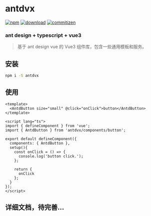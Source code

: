 # antdvx

[![npm][npm-image]][npm-url]
[![download][download-image]][download-url]
[![commitizen][commitizen-image]][commitizen-url]

[npm-image]: https://img.shields.io/npm/v/antdvx.svg?style=for-the-badge
[npm-url]: https://npmjs.com/package/antdvx
[download-image]: https://img.shields.io/npm/dw/antdvx.svg?style=for-the-badge&color=green
[download-url]: https://npmjs.com/package/@fatesigner/i18n
[commitizen-image]: https://img.shields.io/badge/commitizen-friendly-green.svg?style=for-the-badge
[commitizen-url]: http://commitizen.github.io/cz-cli/

### ant design + typescript + vue3
> 基于 ant design vue 的 Vue3 组件库，包含一些通用模板和服务。

## 安装

```bash
npm i -S antdvx
```

## 使用
```vue
<template>
  <AntdButton size="small" @click="onClick">button</AntdButton>
</template>

<script lang="ts">
import { defineComponent } from 'vue';
import { AntdButton } from 'antdvx/components/button';

export default defineComponent({
  components: { AntdButton },
  setup(){
    const onClick = () => {
      console.log('button click.');
    };
    
    return {
      onClick
    };
  }
});
</script>
```

## 详细文档，待完善...
